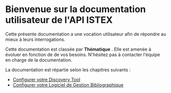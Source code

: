 # Bienvenue sur la documentation utilisateur de l'API ISTEX

Cette présente documentation a une vocation utilisateur afin de répondre au mieux à leurs interrogations.

Cette documentation est classée par **Thématique** . Elle est amenée à évoluer en fonction de de vos besoins. N'hésitez pas à contacter l'équipe en charge de la documentation.

 
La documentation est répartie selon les chapitres suivants :


* [Configurer votre Discovery Tool](discovery/)
* [Configurer votre Logiciel de Gestion Bibliographique](logiciel/)



